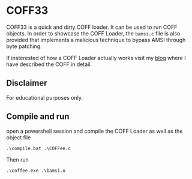 # COFF33 


COFF33 is a quick and dirty COFF loader. It can be used to run COFF objects. In order to showcase the COFF Loader, the `bamsi.c` file is also provided that implements a malicious technique to bypass AMSI through byte patching.  

If insterested of how a COFF Loader actually works visit my <a href="https://xen0vas.github.io/Make-a-COFFee-relax-and-bypass-AMSI/">blog</a> where I have described the COFF in detail. 

## Disclaimer 

For educational purposes only.

## Compile and run 

open a powershell session and compile the COFF Loader as well as the object file

```
.\compile.bat .\COFFee.c
```

Then run 

```
.\coffee.exe .\bamsi.o
```





